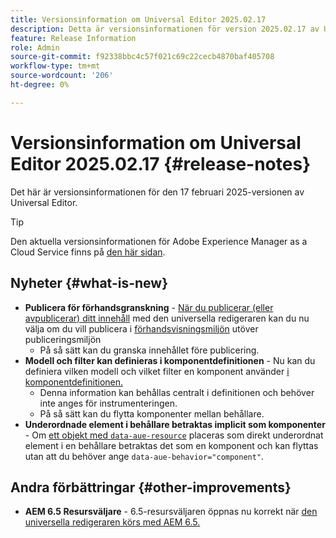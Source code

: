 ```yaml
---
title: Versionsinformation om Universal Editor 2025.02.17
description: Detta är versionsinformationen för version 2025.02.17 av Universal Editor.
feature: Release Information
role: Admin
source-git-commit: f92338bbc4c57f021c69c22cecb4870baf405708
workflow-type: tm+mt
source-wordcount: '206'
ht-degree: 0%

---
```



# Versionsinformation om Universal Editor 2025.02.17 {#release-notes}

Det här är versionsinformationen för den 17 februari 2025-versionen av Universal Editor.

>[!TIP]
>
>Den aktuella versionsinformationen för Adobe Experience Manager as a Cloud Service finns på [den här sidan](/help/release-notes/release-notes-cloud/release-notes-current.md).

## Nyheter {#what-is-new}

* **Publicera för förhandsgranskning** - [När du publicerar (eller avpublicerar) ditt innehåll](/help/sites-cloud/authoring/universal-editor/publishing.md) med den universella redigeraren kan du nu välja om du vill publicera i [förhandsvisningsmiljön](/help/sites-cloud/authoring/sites-console/previewing-content.md) utöver publiceringsmiljön
   * På så sätt kan du granska innehållet före publicering.
* **Modell och filter kan definieras i komponentdefinitionen** - Nu kan du definiera vilken modell och vilket filter en komponent använder [&#x200B; i komponentdefinitionen.](/help/implementing/universal-editor/component-definition.md#template)
   * Denna information kan behållas centralt i definitionen och behöver inte anges för instrumenteringen.
   * På så sätt kan du flytta komponenter mellan behållare.
* **Underordnade element i behållare betraktas implicit som komponenter** - Om [&#x200B; ett objekt med `data-aue-resource`](/help/implementing/universal-editor/attributes-types.md#data-properties) placeras som direkt underordnat element i en behållare betraktas det som en komponent och kan flyttas utan att du behöver ange `data-aue-behavior="component"`.

## Andra förbättringar {#other-improvements}

* **AEM 6.5 Resursväljare** - 6.5-resursväljaren öppnas nu korrekt när [den universella redigeraren körs med AEM 6.5.](https://experienceleague.adobe.com/sv/docs/experience-manager-65/content/implementing/developing/headless/universal-editor/introduction)
